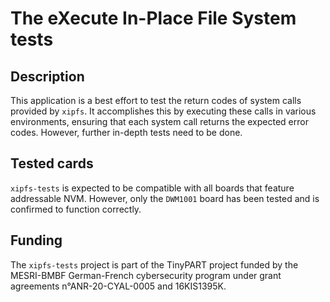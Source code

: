 # The eXecute In-Place File System tests

## Description

This application is a best effort to test the return codes of system
calls provided by `xipfs`. It accomplishes this by executing these calls
in various environments, ensuring that each system call returns the
expected error codes. However, further in-depth tests need to be done.

## Tested cards

`xipfs-tests` is expected to be compatible with all boards that feature
addressable NVM. However, only the `DWM1001` board has been tested and
is confirmed to function correctly.

## Funding

The `xipfs-tests` project is part of the TinyPART project funded by the
MESRI-BMBF German-French cybersecurity program under grant agreements
n°ANR-20-CYAL-0005 and 16KIS1395K.
